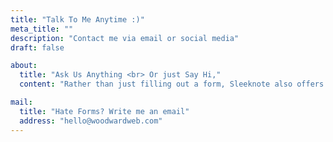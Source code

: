 ```yaml
---
title: "Talk To Me Anytime :)"
meta_title: ""
description: "Contact me via email or social media"
draft: false

about:
  title: "Ask Us Anything <br> Or just Say Hi,"
  content: "Rather than just filling out a form, Sleeknote also offers help to the user <br> with links directing them to find additional information or take popular actions."

mail:
  title: "Hate Forms? Write me an email"
  address: "hello@woodwardweb.com"
---
```

